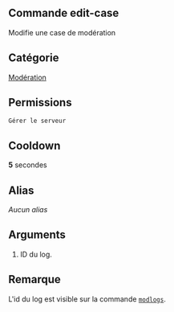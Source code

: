 ## Commande edit-case
Modifie une case de modération

## Catégorie
[Modération](../categories/moderation.md)

## Permissions
`Gérer le serveur`

## Cooldown
**5** secondes

## Alias
*Aucun alias*

## Arguments
1. ID du log.

## Remarque
L'id du log est visible sur la commande [`modlogs`](./modlgos.md).